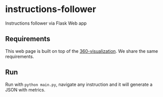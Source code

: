 # instructions-follower
Instructions follower via Flask Web app

## Requirements
This web page is built on top of the [360-visualization](https://github.com/cacosandon/360-visualization). We share the same requirements.
## Run
Run with `python main.py`, navigate any instruction and it will generate a JSON with metrics.
